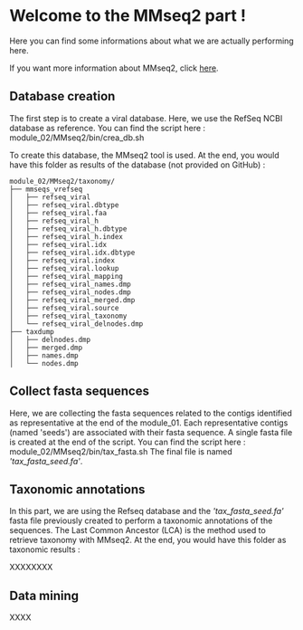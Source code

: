 # Welcome to the MMseq2 part !
Here you can find some informations about what we are actually performing here.

If you want more information about MMseq2, click [here](https://github.com/soedinglab/MMseqs2).
## Database creation
The first step is to create a viral database. Here, we use the RefSeq NCBI database as reference. 
You can find the script here : module_02/MMseq2/bin/crea_db.sh

To create this database, the MMseq2 tool is used.
At the end, you would have this folder as results of the database (not provided on GitHub) :
```
module_02/MMseq2/taxonomy/
├── mmseqs_vrefseq
│   ├── refseq_viral
│   ├── refseq_viral.dbtype
│   ├── refseq_viral.faa
│   ├── refseq_viral_h
│   ├── refseq_viral_h.dbtype
│   ├── refseq_viral_h.index
│   ├── refseq_viral.idx
│   ├── refseq_viral.idx.dbtype
│   ├── refseq_viral.index
│   ├── refseq_viral.lookup
│   ├── refseq_viral_mapping
│   ├── refseq_viral_names.dmp
│   ├── refseq_viral_nodes.dmp
│   ├── refseq_viral_merged.dmp
│   ├── refseq_viral.source
│   ├── refseq_viral_taxonomy
│   └── refseq_viral_delnodes.dmp
├── taxdump
│   ├── delnodes.dmp
│   ├── merged.dmp
│   ├── names.dmp
│   └── nodes.dmp
```

## Collect fasta sequences
Here, we are collecting the fasta sequences related to the contigs identified as representative at the end of the module_01.
Each representative contigs (named 'seeds') are associated with their fasta sequence. A single fasta file is created at the end of the script.
You can find the script here : module_02/MMseq2/bin/tax_fasta.sh
The final file is named *'tax_fasta_seed.fa'*.

## Taxonomic annotations
In this part, we are using the Refseq database and the *'tax_fasta_seed.fa'* fasta file previously created to perform a taxonomic annotations of the sequences.
The Last Common Ancestor (LCA) is the method used to retrieve taxonomy with MMseq2.
At the end, you would have this folder as taxonomic results :

XXXXXXXX

## Data mining

XXXX


